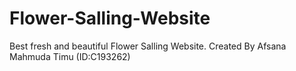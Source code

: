 # Flower-Salling-Website
Best fresh and beautiful Flower Salling Website. Created By Afsana Mahmuda Timu (ID:C193262)
